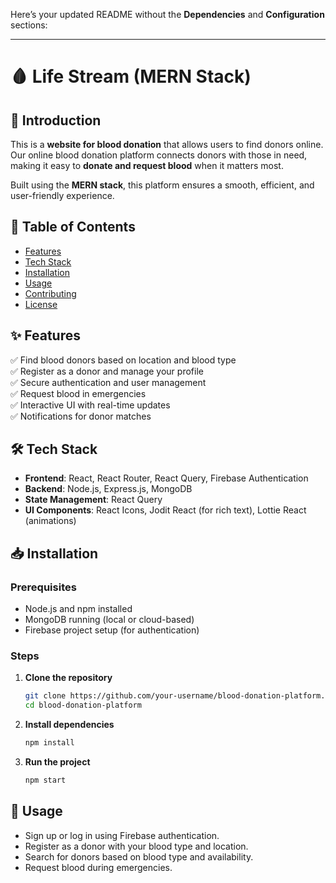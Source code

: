 Here’s your updated README without the **Dependencies** and **Configuration** sections:  

---

# 🩸 Life Stream (MERN Stack)  

## 📌 Introduction  
This is a **website for blood donation** that allows users to find donors online. Our online blood donation platform connects donors with those in need, making it easy to **donate and request blood** when it matters most.  

Built using the **MERN stack**, this platform ensures a smooth, efficient, and user-friendly experience.  

## 📖 Table of Contents  
- [Features](#features)  
- [Tech Stack](#tech-stack)  
- [Installation](#installation)  
- [Usage](#usage)  
- [Contributing](#contributing)  
- [License](#license)  

## ✨ Features  
✅ Find blood donors based on location and blood type  
✅ Register as a donor and manage your profile  
✅ Secure authentication and user management  
✅ Request blood in emergencies  
✅ Interactive UI with real-time updates  
✅ Notifications for donor matches  

## 🛠 Tech Stack  
- **Frontend**: React, React Router, React Query, Firebase Authentication  
- **Backend**: Node.js, Express.js, MongoDB  
- **State Management**: React Query  
- **UI Components**: React Icons, Jodit React (for rich text), Lottie React (animations)  

## 📥 Installation  

### Prerequisites  
- Node.js and npm installed  
- MongoDB running (local or cloud-based)  
- Firebase project setup (for authentication)  

### Steps  

1. **Clone the repository**  
   ```bash
   git clone https://github.com/your-username/blood-donation-platform.git
   cd blood-donation-platform
   ```

2. **Install dependencies**  
   ```bash
   npm install
   ```

3. **Run the project**  
   ```bash
   npm start
   ```

## 🚀 Usage  
- Sign up or log in using Firebase authentication.  
- Register as a donor with your blood type and location.  
- Search for donors based on blood type and availability.  
- Request blood during emergencies.  

